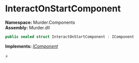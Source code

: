 # InteractOnStartComponent

**Namespace:** Murder.Components \
**Assembly:** Murder.dll

```csharp
public sealed struct InteractOnStartComponent : IComponent
```

**Implements:** _[IComponent](/Bang/Components/IComponent.html)_



⚡